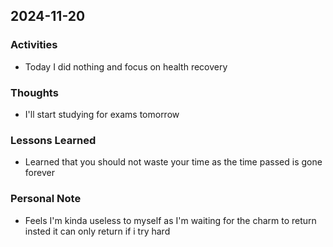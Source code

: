 ## 2024-11-20

### Activities
- Today I did nothing and focus on health recovery

### Thoughts
- I'll start studying for exams tomorrow

### Lessons Learned
- Learned that you should not waste your time as the time passed is gone forever

### Personal Note
- Feels I'm kinda useless to myself as I'm waiting for the charm to return insted it can only return if i try hard